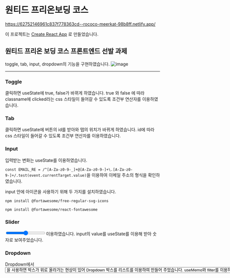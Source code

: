 # 원티드 프리온보딩 코스

https://62752146961c837f778363cd--rococo-meerkat-98b8ff.netlify.app/

이 프로젝트는 [Create React App](https://github.com/facebook/create-react-app) 로 만들었습니다.

## 원티드 프리온 보딩 코스  프론트엔드 선발 과제 

toggle, tab, input, dropdown의 기능을 구현하였습니다.
![image](https://user-images.githubusercontent.com/63532503/167140416-586b458d-a93d-4563-ab74-4d482967e66d.png)

----
### Toggle
클릭하면  useState에 true, false가 바뀌게 하였습니다. true 와 false 에 따라 classname에 clicked라는 css 스타일이 들어갈 수 있도록 조건부 연산자를 이용하였습니다.

### Tab

클릭하면 useState에 버튼의 id를 받아와 탭의 위치가 바뀌게 하였습니다. id에 따라 css 스타일이 들어갈 수 있도록 조건부 연산자를 이용하였습니다.

### Input

입력받는 변화는 useState를 이용하였습니다.

```const EMAIL_RE = /^[A-Za-z0-9-_]+@[A-Za-z0-9-]+\.[A-Za-z0-9-]+/.test(event.currentTarget.value)```을 이용하여 이메일 주소의 형식을 확인하였습니다.

input 안에 아이콘을 사용하기 위해 두 가지를 설치하였습니다.

`npm install @fortawesome/free-regular-svg-icons`

`npm install @fortawesome/react-fontawesome`
### Slider
 <input type='range'>이용하였습니다.
 input의 value를 useState를 이용해 받아 숫자로 보여주었습니다.
 
### Dropdown
Dropdown에서 <select>와 <option>을 사용하면 박스가 위로 올라가는 현상이 있어 Dropdown 박스를 리스트를 이용하여 만들어 주었습니다.
useMemo와 filter를 이용하여 검색기능을 수행합니다.
async await와 fetch를 이용하여 코인의 정보를 받아왔습니다.  
받아온 코인들을 map을 이용하여 리스트로 만들어주었습니다.
리스트를 클릭하면 클릭한 리스트의 text를 버튼으로 받아갈 수 있도록 하였습니다.


  
